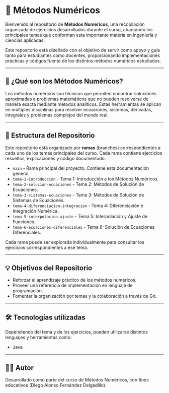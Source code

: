 # 📘 Métodos Numéricos

Bienvenido al repositorio de **Métodos Numéricos**, una recopilación organizada de ejercicios desarrollados durante el curso, abarcando los principales temas que conforman esta importante materia en ingeniería y ciencias aplicadas.

Este repositorio está diseñado con el objetivo de servir como apoyo y guía tanto para estudiantes como docentes, proporcionando implementaciones prácticas y códigos fuente de los distintos métodos numéricos estudiados.

---

## 🧠 ¿Qué son los Métodos Numéricos?

Los métodos numéricos son técnicas que permiten encontrar soluciones aproximadas a problemas matemáticos que no pueden resolverse de manera exacta mediante métodos analíticos. Estas herramientas se aplican en múltiples disciplinas para resolver ecuaciones, sistemas, derivadas, integrales y problemas complejos del mundo real.

---

## 📂 Estructura del Repositorio

Este repositorio está organizado por **ramas** (branches) correspondientes a cada uno de los temas principales del curso. Cada rama contiene ejercicios resueltos, explicaciones y código documentado.

- `main` - Rama principal del proyecto. Contiene esta documentación general.
- `tema-1-introduccion` - Tema 1: Introducción a los Métodos Numéricos.
- `tema-2-solucion-ecuaciones` - Tema 2: Métodos de Solución de Ecuaciones.
- `tema-3-sistemas-ecuaciones` - Tema 3: Métodos de Solución de Sistemas de Ecuaciones.
- `tema-4-diferenciacion-integracion` - Tema 4: Diferenciación e Integración Numérica.
- `tema-5-interpolacion-ajuste` - Tema 5: Interpolación y Ajuste de Funciones.
- `tema-6-ecuaciones-diferenciales` - Tema 6: Solución de Ecuaciones Diferenciales.

Cada rama puede ser explorada individualmente para consultar los ejercicios correspondientes a ese tema.

---

## 💡 Objetivos del Repositorio

- Reforzar el aprendizaje práctico de los métodos numéricos.
- Proveer una referencia de implementación en lenguaje de programación.
- Fomentar la organización por temas y la colaboración a través de Git.

---

## 🛠 Tecnologías utilizadas

Dependiendo del tema y de los ejercicios, pueden utilizarse distintos lenguajes y herramientas como:

- Java
---

## 👨‍🏫 Autor

Desarrollado como parte del curso de Métodos Numéricos, con fines educativos (Diego Alonso Fernández Delgadillo).

